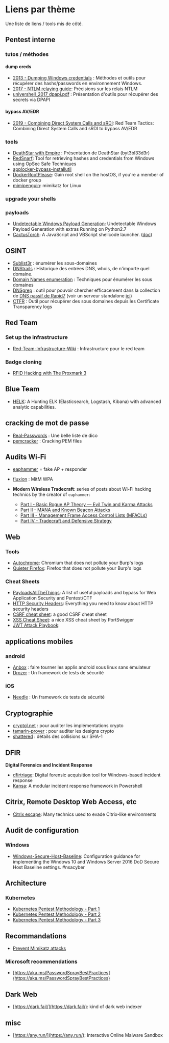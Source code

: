 # Liens par thème

Une liste de liens / tools mis de côté.




## Pentest interne

### tutos / méthodes

#### dump creds

* [2013 - Dumping Windows credentials](https://www.securusglobal.com/community/2013/12/20/dumping-windows-credentials/) : Méthodes et outils pour récupérer des hashs/passwords en environnement Windows.
* [2017 - NTLM relaying guide](https://byt3bl33d3r.github.io/practical-guide-to-ntlm-relaying-in-2017-aka-getting-a-foothold-in-under-5-minutes.html): Précisions sur les relais NTLM
* [univershell_2017_dpapi.pdf](http://www.synacktiv.ninja/ressources/univershell_2017_dpapi.pdf) : Présentation d'outils pour récupérer des secrets via DPAPI

#### bypass AV/EDR

* [2019 - Combining Direct System Calls and sRDI](https://outflank.nl/blog/2019/06/19/red-team-tactics-combining-direct-system-calls-and-srdi-to-bypass-av-edr/): Red Team Tactics: Combining Direct System Calls and sRDI to bypass AV/EDR

### tools

* [DeathStar with Empire](https://byt3bl33d3r.github.io/automating-the-empire-with-the-death-star-getting-domain-admin-with-a-push-of-a-button.html) : Présentation de DeathStar (byt3bl33d3r)
* [RedSnarf](https://github.com/nccgroup/redsnarf): Tool for retrieving hashes and credentials from Windows using OpSec Safe Techniques
* [applocker-bypass-installutil](https://pentestlab.blog/2017/05/08/applocker-bypass-installutil/)
* [DockerRootPlease](https://github.com/chrisfosterelli/dockerrootplease): Gain root shell on the hostOS, if you're a member of docker group
* [mimipenguin](https://github.com/huntergregal/mimipenguin): mimikatz for Linux

### upgrade your shells

### payloads

* [Undetectable Windows Payload Generation](https://github.com/nccgroup/Winpayloads): Undetectable Windows Payload Generation with extras Running on Python2.7
* [CactusTorch](https://github.com/mdsecactivebreach/CACTUSTORCH): A JavaScript and VBScript shellcode launcher. ([doc](https://www.mdsec.co.uk/2017/07/payload-generation-with-cactustorch/))







## OSINT

* [Sublist3r](https://github.com/aboul3la/Sublist3r) : énumérer les sous-domaines
* [DNStrails](https://dnstrails.com/) : Historique des entrées DNS, whois, de n'importe quel domaine.
* [Domain Names enumeration](https://blog.appsecco.com/a-penetration-testers-guide-to-sub-domain-enumeration-7d842d5570f6) : Techniques pour énumérer les sous domaines
* [DNSgrep](https://blog.erbbysam.com/index.php/2019/02/09/dnsgrep/) : outil pour pouvoir chercher efficacement dans la collection de [DNS passif de Rapid7](https://opendata.rapid7.com/sonar.fdns_v2/) (voir un serveur standalone [ici](https://dns.bufferover.run/dns?q=artichaut.com))
* [CTFR](https://github.com/UnaPibaGeek/ctfr) : Outil pour récupérer des sous domaines depuis les Certificate Transparency logs








## Red Team

### Set up the infrastructure

* [Red-Team-Infrastructure-Wiki](https://github.com/bluscreenofjeff/Red-Team-Infrastructure-Wiki) : Infrastructure pour le red team

### Badge cloning

* [RFID Hacking with The Proxmark 3](https://blog.kchung.co/rfid-hacking-with-the-proxmark-3/)





## Blue Team

* [HELK](https://github.com/Cyb3rWard0g/HELK): A Hunting ELK (Elasticsearch, Logstash, Kibana) with advanced analytic capabilities.






## cracking de mot de passe

* [Real-Passwords](https://github.com/berzerk0/Probable-Wordlists/tree/master/Real-Passwords) : Une belle liste de dico
* [pemcracker](https://github.com/bwall/pemcracker) : Cracking PEM files






## Audits Wi-Fi

* [eaphammer](https://github.com/s0lst1c3/eaphammer) = fake AP + responder
* [fluxion](https://github.com/FluxionNetwork/fluxion) : MitM WPA

* **Modern Wireless Tradecraft**: series of posts about Wi-Fi hacking technics by the creator of `eaphammer`:
  * [Part I - Basic Rogue AP Theory — Evil Twin and Karma Attacks](https://posts.specterops.io/modern-wireless-attacks-pt-i-basic-rogue-ap-theory-evil-twin-and-karma-attacks-35a8571550ee)
  * [Part II - MANA and Known Beacon Attacks](https://posts.specterops.io/modern-wireless-attacks-pt-ii-mana-and-known-beacon-attacks-97a359d385f9)
  * [Part III - Management Frame Access Control Lists (MFACLs)](https://posts.specterops.io/modern-wireless-tradecraft-pt-iii-management-frame-access-control-lists-mfacls-22ca7f314a38)
  * [Part IV - Tradecraft and Defensive Strategy](https://posts.specterops.io/modern-wireless-tradecraft-pt-iv-tradecraft-and-detection-d1a95da4bb4d)






## Web

### Tools

* [Autochrome](https://www.nccgroup.trust/us/about-us/newsroom-and-events/blog/2017/march/autochrome/): Chromium that does not pollute your Burp's logs
* [Quieter Firefox](https://www.blackhillsinfosec.com/towards-quieter-firefox/): Firefox that does not pollute your Burp's logs



### Cheat Sheets

* [PayloadsAllTheThings](https://github.com/swisskyrepo/PayloadsAllTheThings): A list of useful payloads and bypass for Web Application Security and Pentest/CTF
* [HTTP Security Headers](https://blog.appcanary.com/2017/http-security-headers.html): Everything you need to know about HTTP security headers
* [CSRF cheat sheet](https://trustfoundry.net/cross-site-request-forgery-cheat-sheet/): a good CSRF cheat sheet
* [XSS Cheat Sheet](https://portswigger.net/web-security/cross-site-scripting/cheat-sheet): a nice XSS cheat sheet by PortSwigger
* [JWT Attack Playbook](https://github.com/ticarpi/jwt_tool/wiki#menu): 





## applications mobiles

### android

* [Anbox](http://www.omgubuntu.co.uk/2017/04/android-apps-linux-desktop-anbox) : faire tourner les applis android sous linux sans émulateur
* [Drozer](https://github.com/mwrlabs/drozer) : Un framework de tests de sécurité

### iOS

* [Needle](https://github.com/mwrlabs/needle) : Un framework de tests de sécurité






## Cryptographie

* [cryptol.net](http://cryptol.net/) : pour auditer les implémentations crypto
* [tamarin-prover](https://tamarin-prover.github.io/) : pour auditer les designs crypto
* [shattered](http://shattered.io/) : détails des collisions sur SHA-1






## DFIR

**Digital Forensics and Incident Response**

* [dfirtriage](https://github.com/travisfoley/dfirtriage): Digital forensic acquisition tool for Windows-based incident response
* [Kansa](https://github.com/davehull/Kansa): A modular incident response framework in Powershell






## Citrix, Remote Desktop Web Access, etc

* [Citrix escape](https://www.pentestpartners.com/security-blog/breaking-out-of-citrix-and-other-restricted-desktop-environments/): Many technics used to evade Citrix-like environments






## Audit de configuration

### Windows

* [Windows-Secure-Host-Baseline](https://github.com/nsacyber/Windows-Secure-Host-Baseline): Configuration guidance for implementing the Windows 10 and Windows Server 2016 DoD Secure Host Baseline settings. #nsacyber






## Architecture

### Kubernetes

* [Kubernetes Pentest Methodology - Part 1](https://www.cyberark.com/threat-research-blog/kubernetes-pentest-methodology-part-1/)
* [Kubernetes Pentest Methodology - Part 2](https://www.cyberark.com/threat-research-blog/kubernetes-pentest-methodology-part-2/)
* [Kubernetes Pentest Methodology - Part 3](https://www.cyberark.com/threat-research-blog/kubernetes-pentest-methodology-part-3/)







## Recommandations

* [Prevent Mimikatz attacks](https://medium.com/blue-team/preventing-mimikatz-attacks-ed283e7ebdd5)

### Microsoft recommendations

* [https://aka.ms/PasswordSprayBestPractices](https://aka.ms/PasswordSprayBestPractices)






## Dark Web

* [https://dark.fail/](https://dark.fail/): kind of dark web indexer






## misc

* [https://any.run/](https://any.run/): Interactive Online Malware Sandbox
